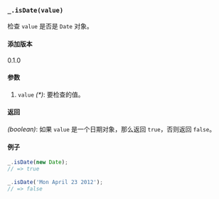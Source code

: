 ### `_.isDate(value)`[​](#_isdatevalue "_isdatevalue的直接链接")

检查 `value` 是否是 `Date` 对象。

#### 添加版本

0.1.0

#### 参数

1.  `value` _(\*)_: 要检查的值。

#### 返回

_(boolean)_: 如果 `value` 是一个日期对象，那么返回 `true`，否则返回 `false`。

#### 例子

```js
_.isDate(new Date); 
// => true
 
_.isDate('Mon April 23 2012');
// => false

```